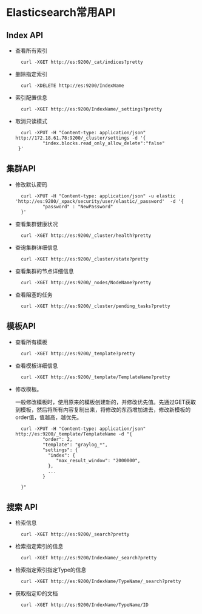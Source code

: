 # Elasticsearch常用API

## Index API

- 查看所有索引
  
        curl -XGET http://es:9200/_cat/indices?pretty

- 删除指定索引
  
        curl -XDELETE http://es:9200/IndexName

- 索引配置信息
  
        curl -XGET http://es:9200/IndexName/_settings?pretty

- 取消只读模式

        curl -XPUT -H "Content-type: application/json" http://172.18.61.78:9200/_cluster/settings -d '{
                "index.blocks.read_only_allow_delete":"false"
       }'

## 集群API

- 修改默认密码

        curl -XPUT -H "Content-type: application/json" -u elastic  'http://es:9200/_xpack/security/user/elastic/_password'  -d '{
                "password" : "NewPassword"
        }'

- 查看集群健康状况

        curl -XGET http://es:9200/_cluster/health?pretty

- 查询集群详细信息
  
        curl -XGET http://es:9200/_cluster/state?pretty

- 查看集群的节点详细信息

        curl -XGET http://es:9200/_nodes/NodeName?pretty

- 查看阻塞的任务
  
        curl -XGET http://es:9200/_cluster/pending_tasks?pretty

## 模板API

- 查看所有模板
  
        curl -XGET http://es:9200/_template?pretty

- 查看模板详细信息

        curl -XGET http://es:9200/_template/TemplateName?pretty

- 修改模板。 

  一般修改模板时，使用原来的模板创建新的，并修改优先值。先通过GET获取到模板，然后将所有内容复制出来，将修改的东西增加进去，修改新模板的order值，值越高，越优先。

        curl -XPUT -H "Content-type: application/json" http://es:9200/_template/TemplateName -d "{
                "order": 2,
                "template": "graylog_*",
                "settings": {
                  "index": {
            	     "max_result_window": "2000000",
                  },
                  ...
                }

        }"

## 搜索 API

- 检索信息

        curl -XGET http://es:9200/_search?pretty

- 检索指定索引的信息

        curl -XGET http://es:9200/IndexName/_search?pretty

- 检索指定索引指定Type的信息

        curl -XGET http://es:9200/IndexName/TypeName/_search?pretty

- 获取指定ID的文档
        
        curl -XGET http://es:9200/IndexName/TypeName/ID
